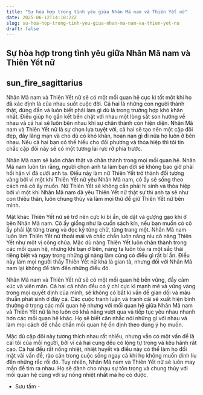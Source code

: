 ```yaml
---
title: "Sự hòa hợp trong tình yêu giữa Nhân Mã nam và Thiên Yết nữ"
date: 2025-06-12T14:10:22Z
slug: su-hoa-hop-trong-tinh-yeu-giua-nhan-ma-nam-va-thien-yet-nu
draft: false
---
```


## Sự hòa hợp trong tình yêu giữa Nhân Mã nam và Thiên Yết nữ

## sun_fire_sagittarius

Nhân Mã nam và Thiên Yết nữ sẽ có một mối quan hệ cực kì tốt một khi họ đã xác định là của nhau suốt cuộc đời. Cả hai là những con người thành thật, đứng đắn và luôn biết phải làm gì dù là trong trường hợp khó khăn nhất. Điều giúp họ gắn kết bền chặt với nhau một lòng sắt son hướng về nhau và cả hai sẽ luôn bên nhau khi sự chân thành còn hiện diện.
Nhân Mã nam và Thiên Yết nữ là sự chọn lựa tuyệt vời, cả hai sẽ tạo nên một cặp đôi đẹp, đầy lãng mạn và cho dù có khó khăn, hoạn nạn gì đi nữa họ luôn ở bên nhau. Nếu cả hai bạn có thể hiểu cho đối phương và thỏa hiệp thì tôi tin chắc cặp đôi này sẽ có một tương lai rực rỡ phía trước.
 
Nhân Mã nam sẽ luôn chân thật và chân thành trong mọi mối quan hệ. Nhân Mã nam luôn tin rằng, người chọn anh ta làm bạn đời sẽ không bao giờ phải hối hận vì đã cưới anh ta. Điều này làm nữ Thiên Yết trở thành đối tượng vàng bởi vì một khi Thiên Yết nữ yêu Nhân Mã nam, cô ấy sẽ sống theo cách mà cô ấy muốn. Nữ Thiên Yết sẽ không cần phải hi sinh và thỏa hiệp bởi vì một khi Nhân Mã nam đã yêu Thiên Yết nữ thật sự thì anh ta sẽ như con thiêu thân, luôn chung thủy và làm mọi thứ để giữ Thiên Yết nữ bên mình.
 
Mặt khác Thiên Yết nữ sẽ trở nên cực kì bí ẩn, dè dặt và gượng gạo khi ở bên Nhân Mã nam. Cô ấy giống như là cuốn sách kín, nếu bạn muốn có cô ấy phải lật từng trang và đọc kỹ từng chữ, từng trang một. Nhân Mã nam luôn làm Thiên Yết nữ thoải mái và chắc chắn luôn nâng niu cô nàng Thiên Yết như một vị công chúa. Mặc dù nàng Thiên Yết luôn chân thành trong các mối quan hệ, nhưng khi bạn ở bên, nàng ta luôn tỏa ra một sắc thái riêng biệt và ngay trong những gì nàng làm cũng có điều gì rất bí ẩn. Điều này làm mọi người thấy Thiên Yết nữ khá là gian tà, nhưng đối với Nhân Mã nam lại không để tâm đến những điều đó.
 
Nhân Mã nam và Thiên Yết nữ sẽ có một mối quan hệ bền vững, đầy cảm xúc và viên mãn. Cả hai cá nhân đều có ý chí cực kì mạnh mẽ và vững vàng trong mọi quyết định của mình, sẽ không có bất kì vấn đề gian dối và mâu thuẫn phát sinh ở đây cả. Các cuộc tranh luận và tranh cãi sẽ xuất hiện bình thường ở trong các mối quan hệ nhưng với mối quan hệ giữa Nhân Mã nam và Thiên Yết nữ là họ luôn có khả năng vượt qua và tiếp tục yêu nhau nhanh hơn các mối quan hệ khác. Họ sẽ biết cân nhắc nói những gì với nhau và làm mọi cách để chắc chắn mối quan hệ ổn định theo đúng ý họ muốn.
 
Mặc dù cặp đôi này tương thích nhau rất nhiều, nhưng vẫn có một vấn đề là cái tôi của mỗi người, bởi vì cả hai cung đều có lòng tự trọng và kêu hãnh rất cao. Cả hai đều rất nồng nhiệt, nhiệt huyết và điều này có thể làm họ đối mặt vài vấn đề, rào cản trong cuộc sống ngay cả khi họ không muốn dính líu đến những rắc rối đó. Tuy nhiên, Nhân Mã nam và Thiên Yết nữ sẽ luôn may mắn để tìm ra nhau. Họ sẽ dành cho nhau sự tôn trọng và chung thủy với mối quan hệ cùng với sự nồng nhiệt nhất mà họ có được.
 
- Sưu tầm -